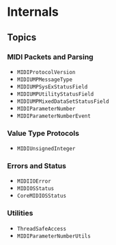# Internals

## Topics

### MIDI Packets and Parsing

- ``MIDIProtocolVersion``
- ``MIDIUMPMessageType``
- ``MIDIUMPSysExStatusField``
- ``MIDIUMPUtilityStatusField``
- ``MIDIUMPMixedDataSetStatusField``
- ``MIDIParameterNumber``
- ``MIDIParameterNumberEvent``

### Value Type Protocols

- ``MIDIUnsignedInteger``

### Errors and Status

- ``MIDIIOError``
- ``MIDIOSStatus``
- ``CoreMIDIOSStatus``

### Utilities

- ``ThreadSafeAccess``
- ``MIDIParameterNumberUtils``
